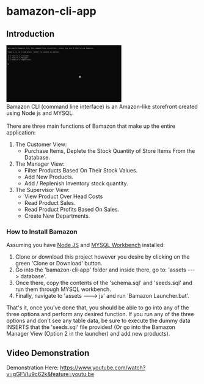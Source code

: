 # bamazon-cli-app

## Introduction
![Bamazon-Gif](/assets/images/bamazon.gif)
<br>
Bamazon CLI (command line interface) is an Amazon-like storefront created using Node js and MYSQL.<br>
<br>
There are three main functions of Bamazon that make up the entire application:
1. The Customer View:
   * Purchase Items, Deplete the Stock Quantity of Store Items From the Database.
2. The Manager View:
   * Filter Products Based On Their Stock Values.
   * Add New Products.
   * Add / Replenish Inventory stock quantity.
3. The Supervisor View:
   * View Product Over Head Costs
   * Read Product Sales.
   * Read Product Profits Based On Sales.
   * Create New Departments.

### How to Install Bamazon
Assuming you have <a href="https://nodejs.org/en/">Node JS</a> and <a href="https://www.mysql.com/products/workbench/">MYSQL Workbench</a> installed:

1. Clone or download this project however you desire by clicking on the green 'Clone or Download' button.
2. Go into the 'bamazon-cli-app' folder and inside there, go to: 'assets ---> database'.
3. Once there, copy the contents of the 'schema.sql' and 'seeds.sql' and run them through MYSQL workbench.
4. Finally, navigate to 'assets ---> js' and run 'Bamazon Launcher.bat'.

That's it, once you've done that, you should be able to go into any of the three options and perform any desired function.
If you run any of the three options and don't see any table data, be sure to execute the dummy data INSERTS that the
'seeds.sql' file provides! (Or go into the Bamazon Manager View (Option 2 in the launcher) and add new products).

## Video Demonstration
Demonstration Here: https://www.youtube.com/watch?v=gGFVIu9c62k&feature=youtu.be
